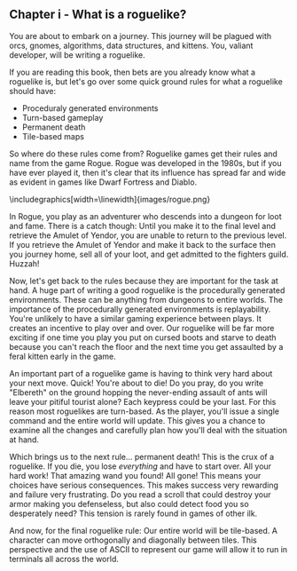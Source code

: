 ## Chapter i - What is a roguelike?

You are about to embark on a journey. This journey will be plagued with orcs, gnomes, algorithms, data structures, and kittens. You, valiant developer, will be writing a roguelike.

If you are reading this book, then bets are you already know what a roguelike is, but let's go over some quick ground rules for what a roguelike should have:

* Proceduraly generated environments
* Turn-based gameplay
* Permanent death
* Tile-based maps

So where do these rules come from? Roguelike games get their rules and name from the game Rogue. Rogue was developed in the 1980s, but if you have ever played it, then it's clear that its influence has spread far and wide as evident in games like Dwarf Fortress and Diablo.

\includegraphics[width=\linewidth]{images/rogue.png}

In Rogue, you play as an adventurer who descends into a dungeon for loot and fame. There is a catch though: Until you make it to the final level and retrieve the Amulet of Yendor, you are unable to return to the previous level. If you retrieve the Amulet of Yendor and make it back to the surface then you journey home, sell all of your loot, and get admitted to the fighters guild. Huzzah!

Now, let's get  back to the rules because they are important for the task at hand. A huge part of writing a good roguelike is the procedurally generated environments. These can be anything from dungeons to entire worlds. The importance of the procedurally generated environments is replayability. You're unlikely to have a similar gaming experience between plays. It creates an incentive to play over and over. Our roguelike will be far more exciting if one time you play you put on cursed boots and starve to death because you can't reach the floor and the next time you get assaulted by a feral kitten early in the game.

An important part of a roguelike game is having to think very hard about your next move. Quick! You're about to die! Do you pray, do you write "Elbereth" on the ground hopping the never-ending assault of ants will leave your pitiful tourist alone? Each keypress could be your last. For this reason most roguelikes are turn-based. As the player, you'll issue a single command and the entire world will update. This gives you a chance to examine all the changes and carefully plan how you'll deal with the situation at hand.

Which brings us to the next rule… permanent death! This is the crux of a roguelike. If you die, you lose *everything* and have to start over. All your hard work! That amazing wand you found! All gone! This means your choices have serious consequences. This makes success very rewarding and failure very frustrating. Do you read a scroll that could destroy your armor making you defenseless, but also could detect food you so desperately need? This tension is rarely found in games of other ilk.

And now, for the final roguelike rule: Our entire world will be tile-based. A character can move orthogonally and diagonally between tiles. This perspective and the use of ASCII to represent our game will allow it to run in terminals all across the world.
